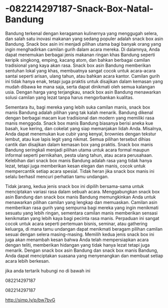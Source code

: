 # -082214297187-Snack-Box-Natal-Bandung
Bandung terkenal dengan keragaman kulinernya yang menggugah selera, dan salah satu inovasi makanan yang sedang populer adalah snack box asin Bandung. Snack box asin ini menjadi pilihan utama bagi banyak orang yang ingin menghadirkan camilan gurih dalam acara mereka. Di dalamnya, Anda dapat menemukan berbagai jenis makanan ringan khas Bandung seperti keripik singkong, emping, kacang atom, dan bahkan berbagai camilan tradisional yang kaya akan rasa. Snack box asin Bandung memberikan sentuhan lokal yang khas, membuatnya sangat cocok untuk acara-acara santai seperti arisan, ulang tahun, atau bahkan acara kantor. Camilan gurih ini tidak hanya enak, tetapi juga praktis untuk disajikan dalam kemasan yang mudah dibawa ke mana saja, serta dapat dinikmati oleh semua kalangan usia. Dengan harga yang terjangkau, snack box asin Bandung menawarkan solusi camilan yang lezat tanpa harus mengorbankan kualitas.

Sementara itu, bagi mereka yang lebih suka camilan manis, snack box manis Bandung adalah pilihan yang tak kalah menarik. Bandung dikenal dengan berbagai macam kue tradisional dan modern yang memiliki rasa manis menggoda. Snack box manis Bandung biasanya berisi aneka kue basah, kue kering, dan cokelat yang siap memanjakan lidah Anda. Misalnya, Anda dapat menemukan kue cubir yang kenyal, brownies dengan tekstur lembut, atau kue lapis legit yang nikmat. Semua pilihan tersebut dihias cantik dan disajikan dalam kemasan box yang praktis. Snack box manis Bandung seringkali menjadi pilihan utama untuk acara formal maupun informal seperti pernikahan, pesta ulang tahun, atau acara perusahaan. Kelebihan dari snack box manis Bandung adalah rasa yang tidak hanya lezat, tetapi juga memberikan kesan elegan dan manis, cocok untuk mempercantik setiap acara spesial. Tidak heran jika snack box manis ini selalu berhasil mencuri perhatian tamu undangan.

Tidak jarang, kedua jenis snack box ini dipilih bersama-sama untuk menciptakan variasi rasa dalam sebuah acara. Menggabungkan snack box asin Bandung dan snack box manis Bandung memungkinkan Anda untuk menawarkan pilihan camilan yang lengkap dan memuaskan. Camilan asin memberikan rasa gurih yang sempurna bagi mereka yang ingin menikmati sesuatu yang lebih ringan, sementara camilan manis memberikan sensasi kenikmatan yang lebih kaya bagi pecinta rasa manis. Perpaduan ini sangat cocok untuk acara seperti pertemuan bisnis, seminar, atau gathering keluarga, di mana tamu undangan dapat menikmati beragam pilihan camilan sesuai dengan selera masing-masing. Memilih kedua jenis snack box ini juga akan menambah kesan bahwa Anda telah mempersiapkan acara dengan teliti, memberikan hidangan yang tidak hanya lezat tetapi juga menarik. Dengan snack box asin Bandung dan snack box manis Bandung, Anda dapat menciptakan suasana yang menyenangkan dan membuat setiap acara lebih berkesan.

jika anda tertarik hubungi no di bawah ini

082214297187

082214297187

http://simp.ly/p/bw7bvG
